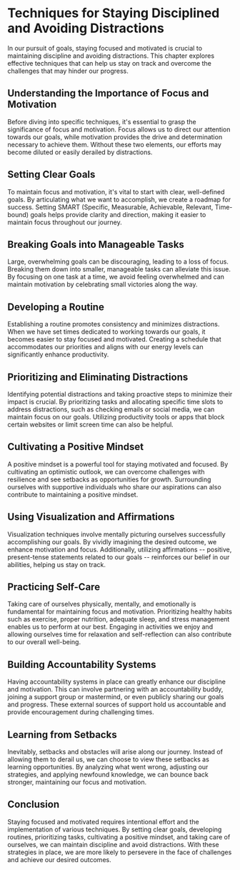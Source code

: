 Techniques for Staying Disciplined and Avoiding Distractions
======================================================================================================

In our pursuit of goals, staying focused and motivated is crucial to maintaining discipline and avoiding distractions. This chapter explores effective techniques that can help us stay on track and overcome the challenges that may hinder our progress.

Understanding the Importance of Focus and Motivation
----------------------------------------------------

Before diving into specific techniques, it's essential to grasp the significance of focus and motivation. Focus allows us to direct our attention towards our goals, while motivation provides the drive and determination necessary to achieve them. Without these two elements, our efforts may become diluted or easily derailed by distractions.

Setting Clear Goals
-------------------

To maintain focus and motivation, it's vital to start with clear, well-defined goals. By articulating what we want to accomplish, we create a roadmap for success. Setting SMART (Specific, Measurable, Achievable, Relevant, Time-bound) goals helps provide clarity and direction, making it easier to maintain focus throughout our journey.

Breaking Goals into Manageable Tasks
------------------------------------

Large, overwhelming goals can be discouraging, leading to a loss of focus. Breaking them down into smaller, manageable tasks can alleviate this issue. By focusing on one task at a time, we avoid feeling overwhelmed and can maintain motivation by celebrating small victories along the way.

Developing a Routine
--------------------

Establishing a routine promotes consistency and minimizes distractions. When we have set times dedicated to working towards our goals, it becomes easier to stay focused and motivated. Creating a schedule that accommodates our priorities and aligns with our energy levels can significantly enhance productivity.

Prioritizing and Eliminating Distractions
-----------------------------------------

Identifying potential distractions and taking proactive steps to minimize their impact is crucial. By prioritizing tasks and allocating specific time slots to address distractions, such as checking emails or social media, we can maintain focus on our goals. Utilizing productivity tools or apps that block certain websites or limit screen time can also be helpful.

Cultivating a Positive Mindset
------------------------------

A positive mindset is a powerful tool for staying motivated and focused. By cultivating an optimistic outlook, we can overcome challenges with resilience and see setbacks as opportunities for growth. Surrounding ourselves with supportive individuals who share our aspirations can also contribute to maintaining a positive mindset.

Using Visualization and Affirmations
------------------------------------

Visualization techniques involve mentally picturing ourselves successfully accomplishing our goals. By vividly imagining the desired outcome, we enhance motivation and focus. Additionally, utilizing affirmations -- positive, present-tense statements related to our goals -- reinforces our belief in our abilities, helping us stay on track.

Practicing Self-Care
--------------------

Taking care of ourselves physically, mentally, and emotionally is fundamental for maintaining focus and motivation. Prioritizing healthy habits such as exercise, proper nutrition, adequate sleep, and stress management enables us to perform at our best. Engaging in activities we enjoy and allowing ourselves time for relaxation and self-reflection can also contribute to our overall well-being.

Building Accountability Systems
-------------------------------

Having accountability systems in place can greatly enhance our discipline and motivation. This can involve partnering with an accountability buddy, joining a support group or mastermind, or even publicly sharing our goals and progress. These external sources of support hold us accountable and provide encouragement during challenging times.

Learning from Setbacks
----------------------

Inevitably, setbacks and obstacles will arise along our journey. Instead of allowing them to derail us, we can choose to view these setbacks as learning opportunities. By analyzing what went wrong, adjusting our strategies, and applying newfound knowledge, we can bounce back stronger, maintaining our focus and motivation.

Conclusion
----------

Staying focused and motivated requires intentional effort and the implementation of various techniques. By setting clear goals, developing routines, prioritizing tasks, cultivating a positive mindset, and taking care of ourselves, we can maintain discipline and avoid distractions. With these strategies in place, we are more likely to persevere in the face of challenges and achieve our desired outcomes.
